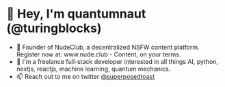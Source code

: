 <h1>👋 Hey, I'm quantumnaut (@turingblocks)</h1>
<ul>
<li> 🍑 Founder of NudeClub, a decentralized NSFW content platform. Register now at: www.nude.club - Content, on your terms.</li>
<li> 👀 I'm a freelance full-stack developer interested in all things AI, python, nextjs, reactjs, machine learning, quantum mechanics.</li>
<li> 📫 Reach out to me on twitter <a href="https://twitter.com/superposedtoast">@superposedtoast</a></li>
</ul>

